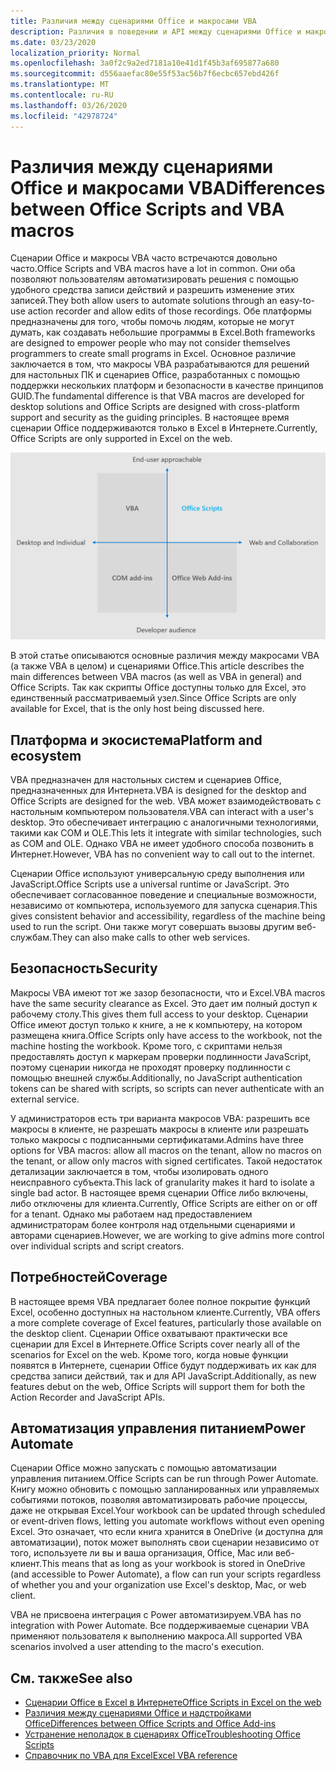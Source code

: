 ```yaml
---
title: Различия между сценариями Office и макросами VBA
description: Различия в поведении и API между сценариями Office и макросами VBA для Excel.
ms.date: 03/23/2020
localization_priority: Normal
ms.openlocfilehash: 3a0f2c9a2ed7181a10e41d1f45b3af695877a680
ms.sourcegitcommit: d556aaefac80e55f53ac56b7f6ecbc657ebd426f
ms.translationtype: MT
ms.contentlocale: ru-RU
ms.lasthandoff: 03/26/2020
ms.locfileid: "42978724"
---
```

# <a name="differences-between-office-scripts-and-vba-macros"></a><span data-ttu-id="f4ba6-103">Различия между сценариями Office и макросами VBA</span><span class="sxs-lookup"><span data-stu-id="f4ba6-103">Differences between Office Scripts and VBA macros</span></span>

<span data-ttu-id="f4ba6-104">Сценарии Office и макросы VBA часто встречаются довольно часто.</span><span class="sxs-lookup"><span data-stu-id="f4ba6-104">Office Scripts and VBA macros have a lot in common.</span></span> <span data-ttu-id="f4ba6-105">Они оба позволяют пользователям автоматизировать решения с помощью удобного средства записи действий и разрешить изменение этих записей.</span><span class="sxs-lookup"><span data-stu-id="f4ba6-105">They both allow users to automate solutions through an easy-to-use action recorder and allow edits of those recordings.</span></span> <span data-ttu-id="f4ba6-106">Обе платформы предназначены для того, чтобы помочь людям, которые не могут думать, как создавать небольшие программы в Excel.</span><span class="sxs-lookup"><span data-stu-id="f4ba6-106">Both frameworks are designed to empower people who may not consider themselves programmers to create small programs in Excel.</span></span>
<span data-ttu-id="f4ba6-107">Основное различие заключается в том, что макросы VBA разрабатываются для решений для настольных ПК и сценариев Office, разработанных с помощью поддержки нескольких платформ и безопасности в качестве принципов GUID.</span><span class="sxs-lookup"><span data-stu-id="f4ba6-107">The fundamental difference is that VBA macros are developed for desktop solutions and Office Scripts are designed with cross-platform support and security as the guiding principles.</span></span> <span data-ttu-id="f4ba6-108">В настоящее время сценарии Office поддерживаются только в Excel в Интернете.</span><span class="sxs-lookup"><span data-stu-id="f4ba6-108">Currently, Office Scripts are only supported in Excel on the web.</span></span>

![Схема из четырех квадрантов, в которой показаны области фокусировки для различных решений расширения Office.](../images/office-programmability-diagram.png)

<span data-ttu-id="f4ba6-111">В этой статье описываются основные различия между макросами VBA (а также VBA в целом) и сценариями Office.</span><span class="sxs-lookup"><span data-stu-id="f4ba6-111">This article describes the main differences between VBA macros (as well as VBA in general) and Office Scripts.</span></span> <span data-ttu-id="f4ba6-112">Так как скрипты Office доступны только для Excel, это единственный рассматриваемый узел.</span><span class="sxs-lookup"><span data-stu-id="f4ba6-112">Since Office Scripts are only available for Excel, that is the only host being discussed here.</span></span>

## <a name="platform-and-ecosystem"></a><span data-ttu-id="f4ba6-113">Платформа и экосистема</span><span class="sxs-lookup"><span data-stu-id="f4ba6-113">Platform and ecosystem</span></span>

<span data-ttu-id="f4ba6-114">VBA предназначен для настольных систем и сценариев Office, предназначенных для Интернета.</span><span class="sxs-lookup"><span data-stu-id="f4ba6-114">VBA is designed for the desktop and Office Scripts are designed for the web.</span></span> <span data-ttu-id="f4ba6-115">VBA может взаимодействовать с настольным компьютером пользователя.</span><span class="sxs-lookup"><span data-stu-id="f4ba6-115">VBA can interact with a user's desktop.</span></span> <span data-ttu-id="f4ba6-116">Это обеспечивает интеграцию с аналогичными технологиями, такими как COM и OLE.</span><span class="sxs-lookup"><span data-stu-id="f4ba6-116">This lets it integrate with similar technologies, such as COM and OLE.</span></span> <span data-ttu-id="f4ba6-117">Однако VBA не имеет удобного способа позвонить в Интернет.</span><span class="sxs-lookup"><span data-stu-id="f4ba6-117">However, VBA has no convenient way to call out to the internet.</span></span>

<span data-ttu-id="f4ba6-118">Сценарии Office используют универсальную среду выполнения или JavaScript.</span><span class="sxs-lookup"><span data-stu-id="f4ba6-118">Office Scripts use a universal runtime or JavaScript.</span></span> <span data-ttu-id="f4ba6-119">Это обеспечивает согласованное поведение и специальные возможности, независимо от компьютера, используемого для запуска сценария.</span><span class="sxs-lookup"><span data-stu-id="f4ba6-119">This gives consistent behavior and accessibility, regardless of the machine being used to run the script.</span></span> <span data-ttu-id="f4ba6-120">Они также могут совершать вызовы другим веб-службам.</span><span class="sxs-lookup"><span data-stu-id="f4ba6-120">They can also make calls to other web services.</span></span>

## <a name="security"></a><span data-ttu-id="f4ba6-121">Безопасность</span><span class="sxs-lookup"><span data-stu-id="f4ba6-121">Security</span></span>

<span data-ttu-id="f4ba6-122">Макросы VBA имеют тот же зазор безопасности, что и Excel.</span><span class="sxs-lookup"><span data-stu-id="f4ba6-122">VBA macros have the same security clearance as Excel.</span></span> <span data-ttu-id="f4ba6-123">Это дает им полный доступ к рабочему столу.</span><span class="sxs-lookup"><span data-stu-id="f4ba6-123">This gives them full access to your desktop.</span></span> <span data-ttu-id="f4ba6-124">Сценарии Office имеют доступ только к книге, а не к компьютеру, на котором размещена книга.</span><span class="sxs-lookup"><span data-stu-id="f4ba6-124">Office Scripts only have access to the workbook, not the machine hosting the workbook.</span></span> <span data-ttu-id="f4ba6-125">Кроме того, с скриптами нельзя предоставлять доступ к маркерам проверки подлинности JavaScript, поэтому сценарии никогда не проходят проверку подлинности с помощью внешней службы.</span><span class="sxs-lookup"><span data-stu-id="f4ba6-125">Additionally, no JavaScript authentication tokens can be shared with scripts, so scripts can never authenticate with an external service.</span></span>

<span data-ttu-id="f4ba6-126">У администраторов есть три варианта макросов VBA: разрешить все макросы в клиенте, не разрешать макросы в клиенте или разрешать только макросы с подписанными сертификатами.</span><span class="sxs-lookup"><span data-stu-id="f4ba6-126">Admins have three options for VBA macros: allow all macros on the tenant, allow no macros on the tenant, or allow only macros with signed certificates.</span></span> <span data-ttu-id="f4ba6-127">Такой недостаток детализации заключается в том, чтобы изолировать одного неисправного субъекта.</span><span class="sxs-lookup"><span data-stu-id="f4ba6-127">This lack of granularity makes it hard to isolate a single bad actor.</span></span> <span data-ttu-id="f4ba6-128">В настоящее время сценарии Office либо включены, либо отключены для клиента.</span><span class="sxs-lookup"><span data-stu-id="f4ba6-128">Currently, Office Scripts are either on or off for a tenant.</span></span> <span data-ttu-id="f4ba6-129">Однако мы работаем над предоставлением администраторам более контроля над отдельными сценариями и авторами сценариев.</span><span class="sxs-lookup"><span data-stu-id="f4ba6-129">However, we are working to give admins more control over individual scripts and script creators.</span></span>

## <a name="coverage"></a><span data-ttu-id="f4ba6-130">Потребностей</span><span class="sxs-lookup"><span data-stu-id="f4ba6-130">Coverage</span></span>

<span data-ttu-id="f4ba6-131">В настоящее время VBA предлагает более полное покрытие функций Excel, особенно доступных на настольном клиенте.</span><span class="sxs-lookup"><span data-stu-id="f4ba6-131">Currently, VBA offers a more complete coverage of Excel features, particularly those available on the desktop client.</span></span> <span data-ttu-id="f4ba6-132">Сценарии Office охватывают практически все сценарии для Excel в Интернете.</span><span class="sxs-lookup"><span data-stu-id="f4ba6-132">Office Scripts cover nearly all of the scenarios for Excel on the web.</span></span> <span data-ttu-id="f4ba6-133">Кроме того, когда новые функции появятся в Интернете, сценарии Office будут поддерживать их как для средства записи действий, так и для API JavaScript.</span><span class="sxs-lookup"><span data-stu-id="f4ba6-133">Additionally, as new features debut on the web, Office Scripts will support them for both the Action Recorder and JavaScript APIs.</span></span>

## <a name="power-automate"></a><span data-ttu-id="f4ba6-134">Автоматизация управления питанием</span><span class="sxs-lookup"><span data-stu-id="f4ba6-134">Power Automate</span></span>

<span data-ttu-id="f4ba6-135">Сценарии Office можно запускать с помощью автоматизации управления питанием.</span><span class="sxs-lookup"><span data-stu-id="f4ba6-135">Office Scripts can be run through Power Automate.</span></span> <span data-ttu-id="f4ba6-136">Книгу можно обновить с помощью запланированных или управляемых событиями потоков, позволяя автоматизировать рабочие процессы, даже не открывая Excel.</span><span class="sxs-lookup"><span data-stu-id="f4ba6-136">Your workbook can be updated through scheduled or event-driven flows, letting you automate workflows without even opening Excel.</span></span> <span data-ttu-id="f4ba6-137">Это означает, что если книга хранится в OneDrive (и доступна для автоматизации), поток может выполнять свои сценарии независимо от того, используете ли вы и ваша организация, Office, Mac или веб-клиент.</span><span class="sxs-lookup"><span data-stu-id="f4ba6-137">This means that as long as your workbook is stored in OneDrive (and accessible to Power Automate), a flow can run your scripts regardless of whether you and your organization use Excel's desktop, Mac, or web client.</span></span>

<span data-ttu-id="f4ba6-138">VBA не присвоена интеграция с Power автоматизируем.</span><span class="sxs-lookup"><span data-stu-id="f4ba6-138">VBA has no integration with Power Automate.</span></span> <span data-ttu-id="f4ba6-139">Все поддерживаемые сценарии VBA применяют пользователя к выполнению макроса.</span><span class="sxs-lookup"><span data-stu-id="f4ba6-139">All supported VBA scenarios involved a user attending to the macro's execution.</span></span>

## <a name="see-also"></a><span data-ttu-id="f4ba6-140">См. также</span><span class="sxs-lookup"><span data-stu-id="f4ba6-140">See also</span></span>

- [<span data-ttu-id="f4ba6-141">Сценарии Office в Excel в Интернете</span><span class="sxs-lookup"><span data-stu-id="f4ba6-141">Office Scripts in Excel on the web</span></span>](../overview/excel.md)
- [<span data-ttu-id="f4ba6-142">Различия между сценариями Office и надстройками Office</span><span class="sxs-lookup"><span data-stu-id="f4ba6-142">Differences between Office Scripts and Office Add-ins</span></span>](add-ins-differences.md)
- [<span data-ttu-id="f4ba6-143">Устранение неполадок в сценариях Office</span><span class="sxs-lookup"><span data-stu-id="f4ba6-143">Troubleshooting Office Scripts</span></span>](../testing/troubleshooting.md)
- [<span data-ttu-id="f4ba6-144">Справочник по VBA для Excel</span><span class="sxs-lookup"><span data-stu-id="f4ba6-144">Excel VBA reference</span></span>](/office/vba/api/overview/excel)
